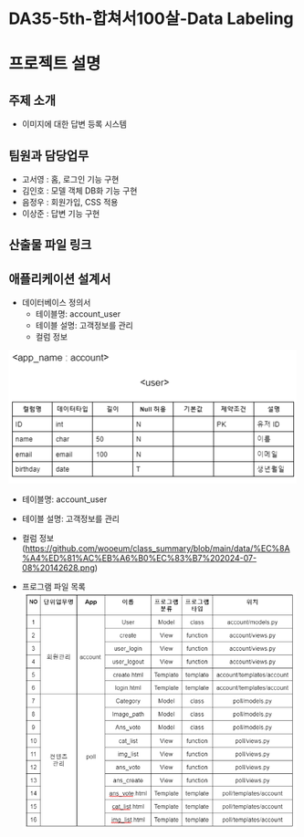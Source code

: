 # DA35-5th-합쳐서100살-Data Labeling

# 프로젝트 설명
## 주제 소개
- 이미지에 대한 답변 등록 시스템

## 팀원과 담당업무
- 고서영 : 홈, 로그인 기능 구현
- 김인호 : 모델 객체 DB화 기능 구현
- 음정우 : 회원가입, CSS 적용
- 이상준 : 답변 기능 구현

## 산출물 파일 링크

## 애플리케이션 설계서
- 데이터베이스 정의서
  - 테이블명: account_user
  - 테이블 설명: 고객정보를 관리
  - 컬럼 정보
    
![alt text](https://github.com/wooeum/class_summary/blob/main/data/%EC%8A%A4%ED%81%AC%EB%A6%B0%EC%83%B7%202024-07-08%20142628.png)
  - 테이블명: account_user
  - 테이블 설명: 고객정보를 관리
  - 컬럼 정보(https://github.com/wooeum/class_summary/blob/main/data/%EC%8A%A4%ED%81%AC%EB%A6%B0%EC%83%B7%202024-07-08%20142628.png)

- 프로그램 파일 목록
![alt text](https://github.com/wooeum/class_summary/blob/main/data/%EC%8A%A4%ED%81%AC%EB%A6%B0%EC%83%B7%202024-07-08%20121919.png)
